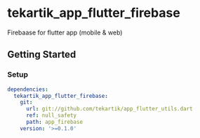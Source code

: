# tekartik_app_flutter_firebase

Firebaase for flutter app (mobile & web)

## Getting Started

### Setup

```yaml
dependencies:
  tekartik_app_flutter_firebase:
    git:
      url: git://github.com/tekartik/app_flutter_utils.dart
      ref: null_safety
      path: app_firebase
    version: '>=0.1.0'
```
